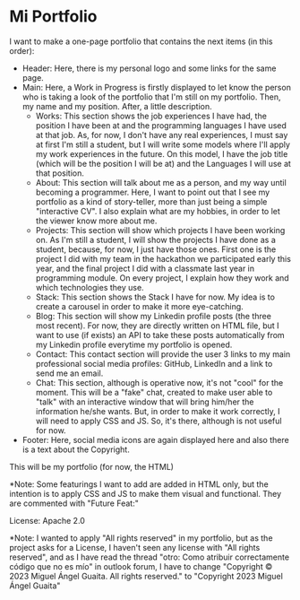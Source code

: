 # Mi Portfolio

I want to make a one-page portfolio that contains the next items (in this
order):

- Header: Here, there is my personal logo and some links for the same page.
- Main: Here, a Work in Progress is firstly displayed to let know the person who
  is taking a look of the portfolio that I'm still on my portfolio. Then, my
  name and my position. After, a little description.
  - Works: This section shows the job experiences I have had, the position I
    have   been at and the programming languages I have used at that job. As,
    for now, I don't have any real experiences, I must say at first I'm still a
    student, but I will write some models where I'll apply my work experiences
    in the future. On this model, I have the job title (which will be the
    position I will be at) and the Languages I will use at that position.
  - About: This section will talk about me as a person, and my way until
    becoming a programmer. Here, I want to point out that I see my portfolio as
    a kind of story-teller, more than just being a simple "interactive CV". I
    also explain what are my hobbies, in order to let the viewer know more about
    me.
  - Projects: This section will show which projects I have been working on. As
    I'm   still a student, I will show the projects I have done as a student,
    because, for now, I just have those ones. First one is the project I did
    with my team in the hackathon we participated early this year, and the final
    project I did with a classmate last year in programming module. On every
    project, I explain how they work and which technologies they use.
  - Stack: This section shows the Stack I have for now. My idea is to create a
    carousel in order to make it more eye-catching.
  - Blog: This section will show my Linkedin profile posts (the three most
    recent). For now, they are directly written on HTML file, but I want to use
    (if exists) an API to take these posts automatically from my Linkedin
    profile everytime my portfolio is opened.
  - Contact: This contact section will provide the user 3 links to my main
    professional social media profiles: GitHub, LinkedIn and a link to send me
    an email.
  - Chat: This section, although is operative now, it's not "cool" for the
    moment. This will be a "fake" chat, created to make user able to "talk" with
    an interactive window that will bring him/her the information he/she wants.
    But, in order to make it work correctly, I will need to apply CSS and JS.
    So, it's there, although is not useful for now.
- Footer: Here, social media icons are again displayed here and also there is a
  text about the Copyright.

This will be my portfolio (for now, the HTML)

*Note: Some featurings I want to add are added in HTML only, but the intention
is to apply CSS and JS to make them visual and functional. They are commented
with "Future Feat:"

License: Apache 2.0

*Note: I wanted to apply "All rights reserved" in my portfolio, but as the
project asks for a License, I haven't seen any license with "All rights
reserved", and as I have read the thread "otro: Como atribuir correctamente
código que no es mío" in outlook forum, I have to change "Copyright © 2023
Miguel Ángel Guaita. All rights reserved." to "Copyright 2023 Miguel Ángel
Guaita"

